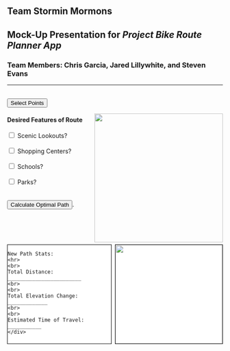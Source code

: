 
<h2>Team Stormin Mormons</h2>
<h2>Mock-Up Presentation for <i>Project Bike Route Planner App</i></h2>
<h3>Team Members: Chris Garcia, Jared Lillywhite, and Steven Evans</h3>
<hr>
<br>
<button type="button">Select Points</button>
<br>

  <p><img src="http://www.nationsonline.org/maps/USA/Utah_map.jpg" height="300px" width="300px" align="right"></p>  
  <div>
  <h4>Desired Features of Route</h4>
    <p>
    <form>
  <div>
    <input type="checkbox" id="scenic" name="desiredfeatures" value="scenic">
    <label for="scenic">Scenic Lookouts?</label>
  </div>
  <br>
  <div>
    <input type="checkbox" id="sC" name="desiredfeatures" value="sC">
    <label for="sC">Shopping Centers?</label>
  </div>
  <br>
  <div>
    <input type="checkbox" id="schools" name="desiredfeatures" value="schools">
    <label for="schools">Schools?</label>
  </div>
  <br>
  <div>
    <input type="checkbox" id="parks" name="desiredfeatures" value="parks">
    <label for="parks">Parks?</label>
  </div>
  <br>
  <br>
  <div>
     <button type="submit">Calculate Optimal Path</button>.
  </div>
  </form>
    </p>
</div>
<br>
<br>
<br>
<br>
	<style type="text/css">
	<!--
	#box1	{ 
		border:1px solid #000;
		background:white;
		min-height:230px;
		margin-right:260px;
	}
	#box2 	{
		float:right;
		background:white;
		border:1px solid #000;
		min-height:230px;
		width:250px;
	}
	-->
	</style>
<div id="container">
	<div id="box2">
    <img src= "https://d26d74ht2k6aj1.cloudfront.net/help/images/profile.png" height="230px" width="250px">
	</div>
	<div id="box1">

    New Path Stats:
    <hr>
    <br>
    Total Distance: ________________________
    <br>
    <br>
    Total Elevation Change: _____________
    <br>
    <br>
    Estimated Time of Travel: ___________
	</div>
</div>
